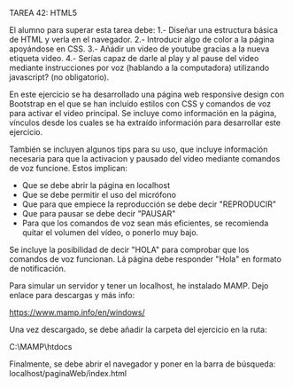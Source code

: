 TAREA 42: HTML5

El alumno para superar esta tarea debe:
1.- Diseñar una estructura básica de HTML y verla en el navegador.
2.- Introducir algo de color a la página apoyándose en CSS.
3.- Añádir un video de youtube gracias a la nueva etiqueta video.
4.- Serías capaz de darle al play y al pause del video mediante instrucciones por voz (hablando a la computadora) utilizando javascript? (no obligatorio).

En este ejercicio se ha desarrollado una página web responsive design con Bootstrap en el que se han incluído estilos con CSS y comandos de voz para activar el video principal.
Se incluye como información en la página, vínculos desde los cuales se ha extraído información para desarrollar este ejercicio.

También se incluyen algunos tips para su uso, que incluye información necesaria para que la activacion y pausado del video mediante comandos de voz funcione. Estos implican:

- Que se debe abrir la página en localhost
- Que se debe permitir el uso del micrófono
- Que para que empiece la reproducción se debe decir "REPRODUCIR"
- Que para pausar se debe decir "PAUSAR"
- Para que los comandos de voz sean más eficientes, se recomienda quitar el volumen del vídeo, o ponerlo muy bajo.

Se incluye la posibilidad de decir "HOLA" para comprobar que los comandos de voz funcionan. Lá página debe responder "Hola" en formato de notificación.

Para simular un servidor y tener un localhost, he instalado MAMP. Dejo enlace para descargas y más info:

https://www.mamp.info/en/windows/

Una vez descargado, se debe añadir la carpeta del ejercicio en la ruta:

C:\MAMP\htdocs

Finalmente, se debe abrir el navegador y poner en la barra de búsqueda: localhost/paginaWeb/index.html
